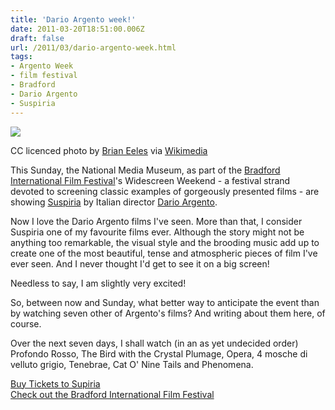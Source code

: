 ```yaml
---
title: 'Dario Argento week!'
date: 2011-03-20T18:51:00.006Z
draft: false
url: /2011/03/dario-argento-week.html
tags: 
- Argento Week
- film festival
- Bradford
- Dario Argento
- Suspiria
---
```


![](/blogspot/AVvXsEgWKIfZMDIz9UknwezZ-tqebITkJ4eSYaMpKvODQTXZj9QBn1fMnovsqg2EPUGmg1FG685AqK3bKETc9fGVJzarp8mhB02n2T0uJT6IKo-s9nSkCidHVusdE8Gp50_SlJXtsIhgWUYGqOE/s400/Dario_Argento_at_the_Brussels_International_Fantastic_Film_Festival_in_2007.jpg)  

CC licenced photo by [Brian Eeles](http://flickr.com/photos/45946913@N00) via [Wikimedia](http://en.wikipedia.org/wiki/File:Dario_Argento_at_the_Brussels_International_Fantastic_Film_Festival_in_2007.jpg)  

  
  
This Sunday, the National Media Museum, as part of the [Bradford International Film Festival](http://www.nationalmediamuseum.org.uk/nmem/biff/11/index.asp)'s Widescreen Weekend - a festival strand devoted to screening classic examples of gorgeously presented films - are showing [Suspiria](http://www.nationalmediamuseum.org.uk/nmem/biff/11/film_detail.asp?filmid=6954) by Italian director [Dario Argento](http://www.imdb.com/name/nm0000783/).  
  
Now I love the Dario Argento films I've seen. More than that, I consider Suspiria one of my favourite films ever. Although the story might not be anything too remarkable, the visual style and the brooding music add up to create one of the most beautiful, tense and atmospheric pieces of film I've ever seen. And I never thought I'd get to see it on a big screen!  
  
Needless to say, I am slightly very excited!  
  
So, between now and Sunday, what better way to anticipate the event than by watching seven other of Argento's films? And writing about them here, of course.  
  
Over the next seven days, I shall watch (in an as yet undecided order)  
Profondo Rosso, The Bird with the Crystal Plumage, Opera, 4 mosche di velluto grigio, Tenebrae, Cat O' Nine Tails and Phenomena.  
  
[Buy Tickets to Supiria](http://www.nationalmediamuseum.org.uk/nmem/biff/11/film_detail.asp?filmid=6954)  
[Check out the Bradford International Film Festival](http://www.nationalmediamuseum.org.uk/nmem/biff/11/index.asp)